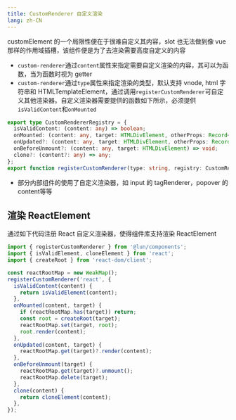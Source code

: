 ```yaml
---
title: CustomRenderer 自定义渲染
lang: zh-CN
---
```


customElement 的一个局限性便在于很难自定义其内容，slot 也无法做到像 vue 那样的作用域插槽，该组件便是为了去渲染需要高度自定义的内容

- `custom-renderer`通过`content`属性来指定需要自定义渲染的内容，其可以为函数，当为函数时视为 getter
- `custom-renderer`通过`type`属性来指定渲染的类型，默认支持 vnode, html 字符串和 HTMLTemplateElement，通过调用`registerCustomRenderer`可自定义其他渲染器。自定义渲染器需要提供的函数如下所示，必须提供`isValidContent`和`onMounted`

```ts
export type CustomRendererRegistry = {
  isValidContent: (content: any) => boolean;
  onMounted: (content: any, target: HTMLDivElement, otherProps: Record<string | symbol, unknown>) => void;
  onUpdated?: (content: any, target: HTMLDivElement, otherProps: Record<string | symbol, unknown>) => void;
  onBeforeUnmount?: (content: any, target: HTMLDivElement) => void;
  clone?: (content?: any) => any;
};
export function registerCustomRenderer(type: string, registry: CustomRendererRegistry);
```

- 部分内部组件的使用了自定义渲染器，如 input 的 tagRenderer，popover 的 content等等

## 渲染 ReactElement

通过如下代码注册 React 自定义渲染器，使得组件库支持渲染 ReactElement

```ts
import { registerCustomRenderer } from '@lun/components';
import { isValidElement, cloneElement } from 'react';
import { createRoot } from 'react-dom/client';

const reactRootMap = new WeakMap();
registerCustomRenderer('react', {
  isValidContent(content) {
    return isValidElement(content);
  },
  onMounted(content, target) {
    if (reactRootMap.has(target)) return;
    const root = createRoot(target);
    reactRootMap.set(target, root);
    root.render(content);
  },
  onUpdated(content, target) {
    reactRootMap.get(target)?.render(content);
  },
  onBeforeUnmount(target) {
    reactRootMap.get(target)?.unmount();
    reactRootMap.delete(target);
  },
  clone(content) {
    return cloneElement(content);
  },
});
```

<!-- @Code:reactElement -->
